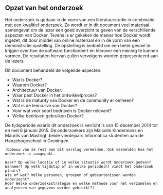 ## Opzet van het onderzoek

Het onderzoek is gedaan in de vorm van een literatuurstudie in combinatie met een kwalitief onderzoek. Zo wordt er in dit document veel materiaal samengevat om de lezer een goed overzicht te geven van de verschillende aspecten van Docker. Tevens is er gekeken de manier hoe Docker wordt ingezet, dit door middel van online materiaal en in de vorm van een demonstratie opstelling. De opstelling is bedoeld om een beter gevoel te krijgen over hoe de software functioneert en hierover een mening te kunnen vormen. De resultaten hiervan zullen vervolgens worden gepresenteerd aan de lezers.

Dit document behandeld de volgende aspecten:

- Wat is Docker?
- Waarom Docker?
- Architectuur van Docker.
- Waar past Docker in het ontwikkelproces?
- Wat is de maturity van Docker en de community er omheen?
- Wat is de leercurve van Docker?
- Voor wat voor soort bedrijven is Docker relevant?
- Welke bedrijven gebruiken Docker?

De tijdsperiode waarin dit onderzoek is verricht is van 15 december 2014 tot en met 6 januari 2015. De onderzoekers zijn Malcolm Kindermans en Maurits van Mastrigt, beide vierdejaars Informatica studenten aan de Hanzehogeschool in Groningen.




```
[Opbouw van de rest van dit verslag vermelden. Ook vermelden hoe het onderzoek is aangepakt.

Waar? Op welke locatie of in welke situatie wordt onderzoek gedaan?
Wanneer? Op welk tijdstip of in welke periode(n) vindt het onderzoek plaats?
Wie of wat? Welke personen, groepen of gebeurtenissen worden onderzocht?
Hoe? Welke onderzoeksstrategie en welke methode voor het verzamelen en analyseren van gegevens worden gebruikt?]
```